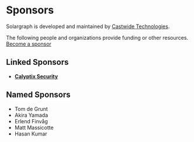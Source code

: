 # Sponsors

Solargraph is developed and maintained by [Castwide Technologies](https://castwide.com).

The following people and organizations provide funding or other resources. [Become a sponsor](https://patreon.com/castwide)

## Linked Sponsors

- **[Calyptix Security](https://www.calyptix.com/)**

## Named Sponsors

- Tom de Grunt
- Akira Yamada
- Erlend Finvåg
- Matt Massicotte
- Hasan Kumar

